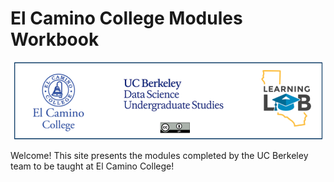 # El Camino College Modules Workbook

![img](https://raw.githubusercontent.com/ds-modules/ecc-textbook/refs/heads/main/modules/_static/ecc-header.png)

Welcome! This site presents the modules completed by the UC Berkeley team to be taught at El Camino College!

```{tableofcontents}
```
